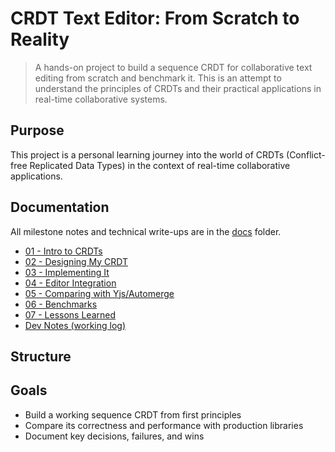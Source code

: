 # CRDT Text Editor: From Scratch to Reality

> A hands-on project to build a sequence CRDT for collaborative text editing from scratch and  benchmark it.
> This is an attempt to understand the principles of CRDTs and their practical applications in real-time collaborative systems.

## Purpose

This project is a personal learning journey into the world of CRDTs (Conflict-free Replicated Data Types) in the context of real-time collaborative applications.

## Documentation

All milestone notes and technical write-ups are in the [docs](./docs) folder.

- [01 - Intro to CRDTs](./docs/01-intro-to-crdts.md)
- [02 - Designing My CRDT](./docs/02-crdt-design.md)
- [03 - Implementing It](./docs/03-crdt-implementation.md)
- [04 - Editor Integration](./docs/04-editor-integration.md)
- [05 - Comparing with Yjs/Automerge](./docs/05-yjs-automerge-comparison.md)
- [06 - Benchmarks](./docs/06-benchmarks.md)
- [07 - Lessons Learned](./docs/07-lessons-learned.md)
- [Dev Notes (working log)](./docs/99-dev-notes.md)

## Structure

## Goals

- Build a working sequence CRDT from first principles
- Compare its correctness and performance with production libraries
- Document key decisions, failures, and wins